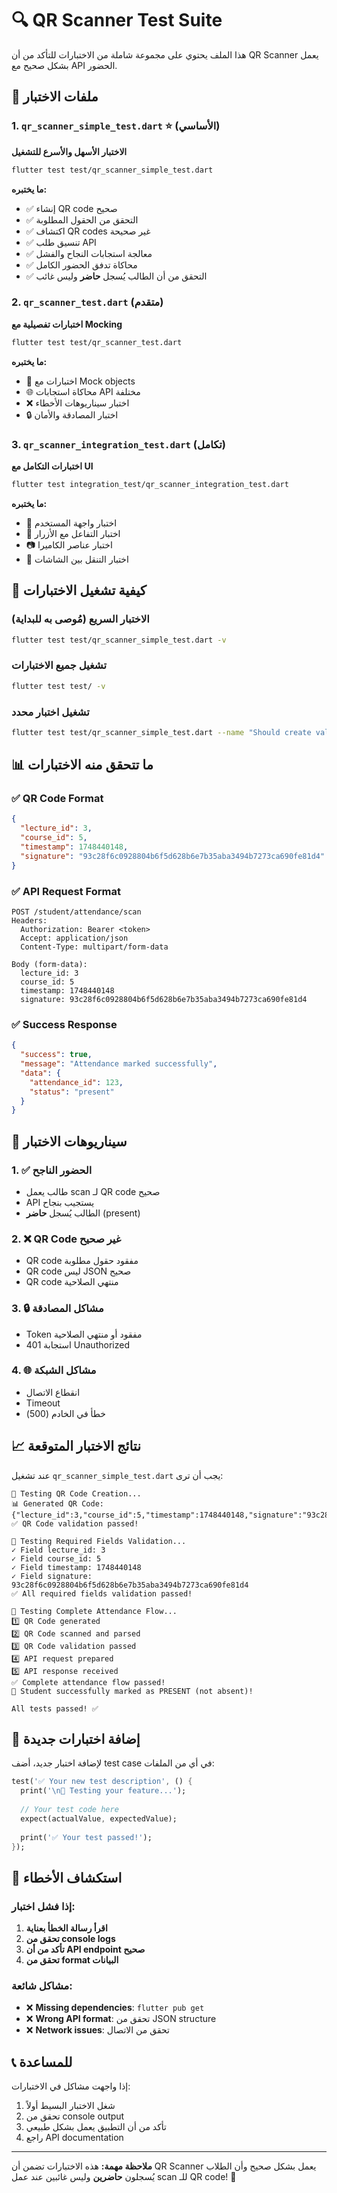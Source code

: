 # 🔍 QR Scanner Test Suite

هذا الملف يحتوي على مجموعة شاملة من الاختبارات للتأكد من أن QR Scanner يعمل بشكل صحيح مع API الحضور.

## 📁 ملفات الاختبار

### 1. `qr_scanner_simple_test.dart` ⭐ (الأساسي)
**الاختبار الأسهل والأسرع للتشغيل**
```bash
flutter test test/qr_scanner_simple_test.dart
```

**ما يختبره:**
- ✅ إنشاء QR code صحيح
- ✅ التحقق من الحقول المطلوبة
- ✅ اكتشاف QR codes غير صحيحة
- ✅ تنسيق طلب API
- ✅ معالجة استجابات النجاح والفشل
- ✅ محاكاة تدفق الحضور الكامل
- ✅ التحقق من أن الطالب يُسجل **حاضر** وليس غائب

### 2. `qr_scanner_test.dart` (متقدم)
**اختبارات تفصيلية مع Mocking**
```bash
flutter test test/qr_scanner_test.dart
```

**ما يختبره:**
- 🔧 اختبارات مع Mock objects
- 🌐 محاكاة استجابات API مختلفة
- ❌ اختبار سيناريوهات الأخطاء
- 🔒 اختبار المصادقة والأمان

### 3. `qr_scanner_integration_test.dart` (تكامل)
**اختبارات التكامل مع UI**
```bash
flutter test integration_test/qr_scanner_integration_test.dart
```

**ما يختبره:**
- 📱 اختبار واجهة المستخدم
- 🎯 اختبار التفاعل مع الأزرار
- 📷 اختبار عناصر الكاميرا
- 🔄 اختبار التنقل بين الشاشات

## 🚀 كيفية تشغيل الاختبارات

### الاختبار السريع (مُوصى به للبداية)
```bash
flutter test test/qr_scanner_simple_test.dart -v
```

### تشغيل جميع الاختبارات
```bash
flutter test test/ -v
```

### تشغيل اختبار محدد
```bash
flutter test test/qr_scanner_simple_test.dart --name "Should create valid QR code"
```

## 📊 ما تتحقق منه الاختبارات

### ✅ QR Code Format
```json
{
  "lecture_id": 3,
  "course_id": 5,
  "timestamp": 1748440148,
  "signature": "93c28f6c0928804b6f5d628b6e7b35aba3494b7273ca690fe81d4"
}
```

### ✅ API Request Format
```
POST /student/attendance/scan
Headers:
  Authorization: Bearer <token>
  Accept: application/json
  Content-Type: multipart/form-data

Body (form-data):
  lecture_id: 3
  course_id: 5
  timestamp: 1748440148
  signature: 93c28f6c0928804b6f5d628b6e7b35aba3494b7273ca690fe81d4
```

### ✅ Success Response
```json
{
  "success": true,
  "message": "Attendance marked successfully",
  "data": {
    "attendance_id": 123,
    "status": "present"
  }
}
```

## 🎯 سيناريوهات الاختبار

### 1. ✅ الحضور الناجح
- طالب يعمل scan لـ QR code صحيح
- API يستجيب بنجاح
- الطالب يُسجل **حاضر** (present)

### 2. ❌ QR Code غير صحيح
- QR code مفقود حقول مطلوبة
- QR code ليس JSON صحيح
- QR code منتهي الصلاحية

### 3. 🔒 مشاكل المصادقة
- Token مفقود أو منتهي الصلاحية
- استجابة 401 Unauthorized

### 4. 🌐 مشاكل الشبكة
- انقطاع الاتصال
- Timeout
- خطأ في الخادم (500)

## 📈 نتائج الاختبار المتوقعة

عند تشغيل `qr_scanner_simple_test.dart` يجب أن ترى:

```
🧪 Testing QR Code Creation...
📊 Generated QR Code: {"lecture_id":3,"course_id":5,"timestamp":1748440148,"signature":"93c28f6c0928804b6f5d628b6e7b35aba3494b7273ca690fe81d4"}
✅ QR Code validation passed!

🧪 Testing Required Fields Validation...
✓ Field lecture_id: 3
✓ Field course_id: 5
✓ Field timestamp: 1748440148
✓ Field signature: 93c28f6c0928804b6f5d628b6e7b35aba3494b7273ca690fe81d4
✅ All required fields validation passed!

🧪 Testing Complete Attendance Flow...
1️⃣ QR Code generated
2️⃣ QR Code scanned and parsed
3️⃣ QR Code validation passed
4️⃣ API request prepared
5️⃣ API response received
✅ Complete attendance flow passed!
🎉 Student successfully marked as PRESENT (not absent)!

All tests passed! ✅
```

## 🔧 إضافة اختبارات جديدة

لإضافة اختبار جديد، أضف test case في أي من الملفات:

```dart
test('✅ Your new test description', () {
  print('\n🧪 Testing your feature...');
  
  // Your test code here
  expect(actualValue, expectedValue);
  
  print('✅ Your test passed!');
});
```

## 🐛 استكشاف الأخطاء

### إذا فشل اختبار:
1. **اقرأ رسالة الخطأ بعناية**
2. **تحقق من console logs**
3. **تأكد من أن API endpoint صحيح**
4. **تحقق من format البيانات**

### مشاكل شائعة:
- ❌ **Missing dependencies**: `flutter pub get`
- ❌ **Wrong API format**: تحقق من JSON structure
- ❌ **Network issues**: تحقق من الاتصال

## 📞 للمساعدة

إذا واجهت مشاكل في الاختبارات:
1. شغل الاختبار البسيط أولاً
2. تحقق من console output
3. تأكد من أن التطبيق يعمل بشكل طبيعي
4. راجع API documentation

---

**ملاحظة مهمة:** هذه الاختبارات تضمن أن QR Scanner يعمل بشكل صحيح وأن الطلاب يُسجلون **حاضرين** وليس غائبين عند عمل scan للـ QR code! 🎯
